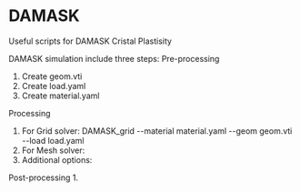 # DAMASK
Useful scripts for DAMASK Cristal Plastisity

DAMASK simulation include three steps:
Pre-processing
1. Create geom.vti
3. Create load.yaml
4. Create material.yaml

Processing
1. For Grid solver:
DAMASK_grid --material material.yaml --geom geom.vti --load load.yaml
2. For Mesh solver:
3. Additional options:

Post-processing
1. 
